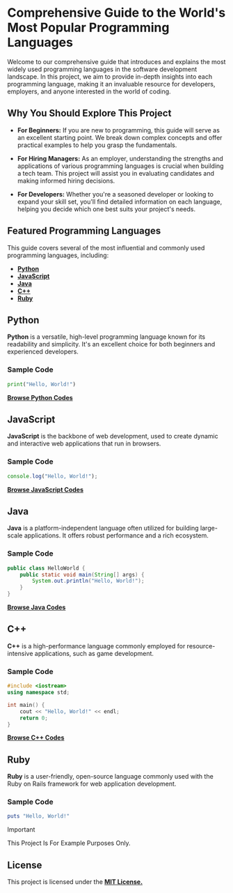 # Comprehensive Guide to the World's Most Popular Programming Languages

Welcome to our comprehensive guide that introduces and explains the most widely used programming languages in the software development landscape. In this project, we aim to provide in-depth insights into each programming language, making it an invaluable resource for developers, employers, and anyone interested in the world of coding.

## Why You Should Explore This Project

- **For Beginners:** If you are new to programming, this guide will serve as an excellent starting point. We break down complex concepts and offer practical examples to help you grasp the fundamentals.
  
- **For Hiring Managers:** As an employer, understanding the strengths and applications of various programming languages is crucial when building a tech team. This project will assist you in evaluating candidates and making informed hiring decisions.

- **For Developers:** Whether you're a seasoned developer or looking to expand your skill set, you'll find detailed information on each language, helping you decide which one best suits your project's needs.

## Featured Programming Languages

This guide covers several of the most influential and commonly used programming languages, including:

- **[Python](#python)**
- **[JavaScript](#javascript)**
- **[Java](#java)**
- **[C++](#c++)**
- **[Ruby](#ruby)**

## Python

**Python** is a versatile, high-level programming language known for its readability and simplicity. It's an excellent choice for both beginners and experienced developers.

### Sample Code

```python
print("Hello, World!")
```
**[Browse Python Codes](https://github.com/musarda/Popular-Programming-Languages/tree/main/src/python)**

## JavaScript

**JavaScript** is the backbone of web development, used to create dynamic and interactive web applications that run in browsers.

### Sample Code

```js
console.log("Hello, World!");
```
**[Browse JavaScript Codes](https://github.com/musarda/Popular-Programming-Languages/tree/main/src/javascript)**

## Java

**Java** is a platform-independent language often utilized for building large-scale applications. It offers robust performance and a rich ecosystem.

### Sample Code

```java
public class HelloWorld {
    public static void main(String[] args) {
        System.out.println("Hello, World!");
    }
}
```
**[Browse Java Codes](https://github.com/musarda/Popular-Programming-Languages/tree/main/src/java)**

## C++

**C++** is a high-performance language commonly employed for resource-intensive applications, such as game development.

### Sample Code

```cpp
#include <iostream>
using namespace std;

int main() {
    cout << "Hello, World!" << endl;
    return 0;
}
```
**[Browse C++ Codes](https://github.com/musarda/Popular-Programming-Languages/tree/main/src/cpp)**

## Ruby

**Ruby** is a user-friendly, open-source language commonly used with the Ruby on Rails framework for web application development.

### Sample Code

```ruby
puts "Hello, World!"
```

> [!IMPORTANT]  
> This Project Is For Example Purposes Only.

## License
This project is licensed under the **[MIT License.](https://github.com/musarda/Popular-Programming-Languages/blob/main/LICENSE)**
